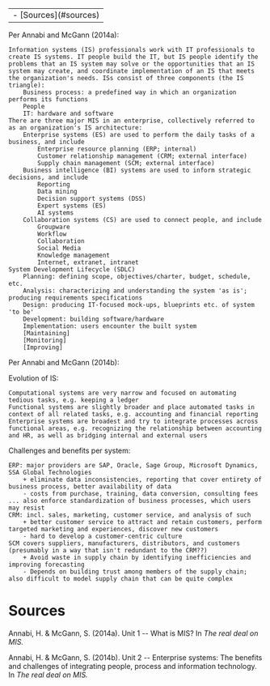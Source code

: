 <table class="TOC"><tr><td>- [Sources](#sources)
</td></tr></table>


Per Annabi and McGann (2014a):

    Information systems (IS) professionals work with IT professionals to create IS systems. IT people build the IT, but IS people identify the problems that an IS system may solve or the opportunities that an IS system may create, and coordinate implementation of an IS that meets the organization's needs. ISs consist of three components (the IS triangle):
        Business process: a predefined way in which an organization performs its functions
        People
        IT: hardware and software
    There are three major MIS in an enterprise, collectively referred to as an organization's IS architecture:
        Enterprise systems (ES) are used to perform the daily tasks of a business, and include
            Enterprise resource planning (ERP; internal)
            Customer relationship management (CRM; external interface)
            Supply chain management (SCM; external interface)
        Business intelligence (BI) systems are used to inform strategic decisions, and include
            Reporting
            Data mining
            Decision support systems (DSS)
            Expert systems (ES)
            AI systems
        Collaboration systems (CS) are used to connect people, and include
            Groupware
            Workflow
            Collaboration
            Social Media
            Knowledge management
            Internet, extranet, intranet
    System Development Lifecycle (SDLC)
        Planning: defining scope, objectives/charter, budget, schedule, etc.
        Analysis: characterizing and understanding the system 'as is'; producing requirements specifications
        Design: producing IT-focused mock-ups, blueprints etc. of system 'to be'
        Development: building software/hardware
        Implementation: users encounter the built system
        [Maintaining]
        [Monitoring]
        [Improving]
        
        
Per Annabi and McGann (2014b):

Evolution of IS:

    Computational systems are very narrow and focused on automating tedious tasks, e.g. keeping a ledger
    Functional systems are slightly broader and place automated tasks in context of all related tasks, e.g. accounting and financial reporting
    Enterprise systems are broadest and try to integrate processes across functional areas, e.g. recognizing the relationship between accounting and HR, as well as bridging internal and external users

Challenges and benefits per system:

    ERP: major providers are SAP, Oracle, Sage Group, Microsoft Dynamics, SSA Global Technologies
        + eliminate data inconsistencies, reporting that cover entirety of business process, better availability of data
        - costs from purchase, training, data conversion, consulting fees ... also enforce standardization of business processes, which users may resist
    CRM: incl. sales, marketing, customer service, and analysis of such
        + better customer service to attract and retain customers, perform targeted marketing and experiences, discover new customers
        - hard to develop a customer-centric culture
    SCM covers suppliers, manufacturers, distributors, and customers (presumably in a way that isn't redundant to the CRM??)
        + Avoid waste in supply chain by identifying inefficiencies and improving forecasting
        - Depends on building trust among members of the supply chain; also difficult to model supply chain that can be quite complex 

# Sources

Annabi, H. & McGann, S. (2014a). Unit 1 -- What is MIS? In _The real deal on MIS._

Annabi, H. & McGann, S. (2014b). Unit 2 -- Enterprise systems: The benefits and challenges of integrating people, process and information technology. In _The real deal on MIS._


